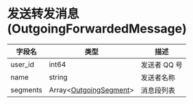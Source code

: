# 发送转发消息 (OutgoingForwardedMessage)
| 字段名 | 类型 | 描述 |
| --- | --- | --- |
| user_id | int64 | 发送者 QQ 号 |
| name | string | 发送者名称 |
| segments | Array<[OutgoingSegment](../struct/OutgoingSegment.md)> | 消息段列表 |

